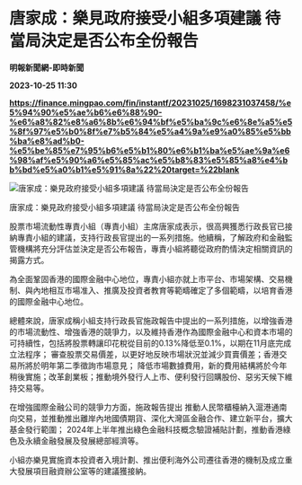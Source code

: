 # 唐家成：樂見政府接受小組多項建議 待當局決定是否公布全份報告
**明報新聞網-即時新聞**

**2023-10-25 11:30**

**https://finance.mingpao.com/fin/instantf/20231025/1698231037458/%e5%94%90%e5%ae%b6%e6%88%90-%e6%a8%82%e8%a6%8b%e6%94%bf%e5%ba%9c%e6%8e%a5%e5%8f%97%e5%b0%8f%e7%b5%84%e5%a4%9a%e9%a0%85%e5%bb%ba%e8%ad%b0-%e5%be%85%e7%95%b6%e5%b1%80%e6%b1%ba%e5%ae%9a%e6%98%af%e5%90%a6%e5%85%ac%e5%b8%83%e5%85%a8%e4%bb%bd%e5%a0%b1%e5%91%8a%22%20target=%22blank**

![唐家成：樂見政府接受小組多項建議 待當局決定是否公布全份報告](https://fs.mingpao.com/fin/20231025/s00010/00914c839572148dc1cd40a8015d1822.jpg)

唐家成：樂見政府接受小組多項建議 待當局決定是否公布全份報告

股票市場流動性專責小組（專責小組）主席唐家成表示，很高興獲悉行政長官已接納專責小組的建議，支持行政長官提出的一系列措施。他續稱，了解政府和金融監管機構將充分評估並決定是否公布報告，專責小組將聽從政府酌情決定相關資訊的揭露方式。

為全面鞏固香港的國際金融中心地位，專責小組亦就上市平台、市場架構、交易機制、與內地相互市場准入、推廣及投資者教育等範疇確定了多個範疇，以培育香港的國際金融中心地位。

總體來說，唐家成稱小組支持行政長官施政報告中提出的一系列措施，以增強香港的市場流動性、增強香港的競爭力，以及維持香港作為國際金融中心和資本市場的可持續性，包括將股票轉讓印花稅從目前的0.13%降低至0.1%，以期在11月底完成立法程序； 審查股票交易價差，以更好地反映市場狀況並減少買賣價差；香港交易所將於明年第二季徵詢市場意見； 降低市場數據費用，新的費用結構將於今年稍後實施；改革創業板；推動境外發行人上市、便利發行回購股份、惡劣天候下維持交易等。

在增強國際金融公司的競爭力方面，施政報告提出 推動人民幣櫃檯納入滬港通南向交易，並推動推出離岸內地國債期貨、深化大灣區金融合作、建立新平台，擴大基金發行範圍； 2024年上半年推出綠色金融科技概念驗證補貼計劃，推動香港綠色及永續金融發展及發展總部經濟等。

小組亦樂見實施資本投資者入境計劃、推出便利海外公司遷往香港的機制及成立重大發展項目融資辦公室等的建議獲接納。